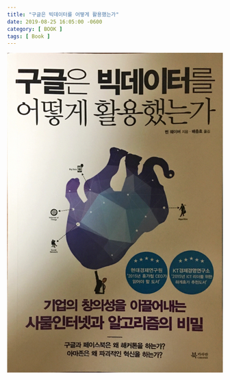 ```yaml
---
title: "구글은 빅데이터를 어떻게 활용했는가"
date: 2019-08-25 16:05:00 -0600
category: [ BOOK ]
tags: [ Book ]
---
```

![구글은 빅데이터를 어떻게 활용했는가](../assets/images/books/20190824_people_analytics.jpeg)
